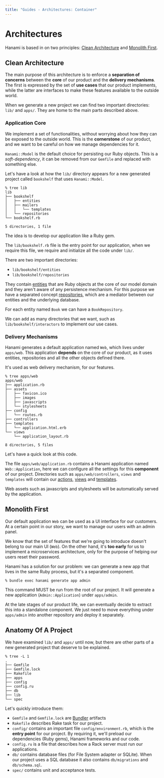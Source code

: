 ```yaml
---
title: "Guides - Architectures: Container"
---
```


# Architectures

Hanami is based in on two principles: [Clean Architecture](https://blog.8thlight.com/uncle-bob/2012/08/13/the-clean-architecture.html) and [Monolith First](http://martinfowler.com/bliki/MonolithFirst.html).

## Clean Architecture

The main purpose of this architecture is to enforce a **separation of concerns** between the **core** of our product and the **delivery mechanisms**.
The first is expressed by the set of **use cases** that our product implements, while the latter are interfaces to make these features available to the outside world.

When we generate a new project we can find two important directories: `lib/` and `apps/`.
They are home to the main parts described above.

### Application Core

We implement a set of functionalities, without worrying about how they can be exposed to the outside world.
This is the **cornerstone** of our product, and we want to be careful on how we manage dependencies for it.

`Hanami::Model` is the default choice for persisting our Ruby objects.
This is a _soft-dependency_, it can be removed from our `Gemfile` and replaced with something else.

Let's have a look at how the `lib/` directory appears for a new generated project called `bookshelf` that uses `Hanami::Model`.

```shell
% tree lib
lib
├── bookshelf
│   ├── entities
│   ├── mailers
│   │   └── templates
│   └── repositories
└── bookshelf.rb

5 directories, 1 file
```

The idea is to develop our application like a Ruby gem.

The `lib/bookshelf.rb` file is the entry point for our application, when we require this file, we require and initialize all the code under `lib/`.

There are two important directories:

  * `lib/bookshelf/entities`
  * `lib/bookshelf/repositories`

They contain [entities](/guides/models/entities) that are Ruby objects at the core of our model domain and they aren't aware of any persistence mechanism.
For this purpose we have a separated concept [repositories](/guides/models/repositories), which are a mediator between our entities and the underlying database.

For each entity named `Book` we can have a `BookRepository`.

We can add as many directories that we want, such as `lib/bookshelf/interactors` to implement our use cases.

### Delivery Mechanisms

Hanami generates a default application named `Web`, which lives under `apps/web`.
This application **depends** on the core of our product, as it uses entities, repositories and all the other objects defined there.

It's used as web delivery mechanism, for our features.

```shell
% tree apps/web
apps/web
├── application.rb
├── assets
│   ├── favicon.ico
│   ├── images
│   ├── javascripts
│   └── stylesheets
├── config
│   └── routes.rb
├── controllers
├── templates
│   └── application.html.erb
└── views
    └── application_layout.rb

8 directories, 5 files
```

Let's have a quick look at this code.

The file `apps/web/application.rb` contains a Hanami application named `Web::Application`, here we can configure all the settings for this **component** of our project.
Directories such as `apps/web/controllers`, `views` and `templates` will contain our [actions](/guides/actions/overview), [views](/guides/views/overview) and [templates](/guides/views/templates).

Web assets such as javascripts and stylesheets will be automatically served by the application.

## Monolith First

Our default application `Web` can be used as a UI interface for our customers.
At a certain point in our story, we want to manage our users with an admin panel.

We know that the set of features that we're going to introduce doesn't belong to our main UI (`Web`).
On the other hand, it's **too early** for us to implement a microservices architecture, only for the purpose of helping our users reset their password.

Hanami has a solution for our problem: we can generate a new app that lives in the same Ruby process, but it's a separated component.

```shell
% bundle exec hanami generate app admin
```

This command MUST be run from the root of our project. It will generate a new application (`Admin::Application`) under `apps/admin`.

At the late stages of our product life, we can eventually decide to extract this into a standalone component.
We just need to move everything under `apps/admin` into another repository and deploy it separately.

## Anatomy Of A Project

We have examined `lib/` and `apps/` until now, but there are other parts of a new generated project that deserve to be explained.

```shell
% tree -L 1
.
├── Gemfile
├── Gemfile.lock
├── Rakefile
├── apps
├── config
├── config.ru
├── db
├── lib
└── spec
```

Let's quickly introduce them:

  * `Gemfile` and `Gemfile.lock` are [Bundler](http://bundler.io) artifacts
  * `Rakefile` describes Rake task for our project.
  * `config/` contains an important file `config/environment.rb`, which is the **entry point** for our project.
    By requiring it, we'll preload our dependencies (Ruby gems), Hanami frameworks and our code.
  * `config.ru` is a file that describes how a Rack server must run our applications.
  * `db/` contains database files (for File System adapter or SQLite).
    When our project uses a SQL database it also contains `db/migrations` and `db/schema.sql`.
  * `spec/` contains unit and acceptance tests.
